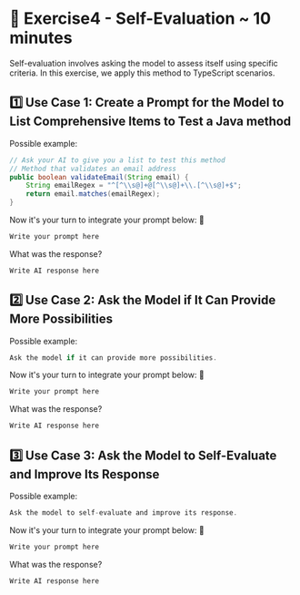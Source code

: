 # 📝 Exercise4 - Self-Evaluation ~ 10 minutes

Self-evaluation involves asking the model to assess itself using specific criteria. In this exercise, we apply this method to TypeScript scenarios.

## 1️⃣ Use Case 1: Create a Prompt for the Model to List Comprehensive Items to Test a Java method

Possible example:

```java
// Ask your AI to give you a list to test this method
// Method that validates an email address
public boolean validateEmail(String email) {
    String emailRegex = "^[^\\s@]+@[^\\s@]+\\.[^\\s@]+$";
    return email.matches(emailRegex);
}
```

Now it's your turn to integrate your prompt below: 👀
```java
Write your prompt here
```

What was the response?
```java
Write AI response here
```

## 2️⃣ Use Case 2: Ask the Model if It Can Provide More Possibilities

Possible example:

```typescript
Ask the model if it can provide more possibilities.
```

Now it's your turn to integrate your prompt below: 👀
```java
Write your prompt here
```

What was the response?
```java
Write AI response here
```

## 3️⃣ Use Case 3: Ask the Model to Self-Evaluate and Improve Its Response

Possible example:

```typescript
Ask the model to self-evaluate and improve its response.
```

Now it's your turn to integrate your prompt below: 👀
```java
Write your prompt here
```

What was the response?
```java
Write AI response here
```
